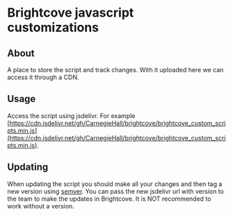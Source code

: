 # Brightcove javascript customizations

## About
A place to store the script and track changes. With it uploaded here we can access it through a CDN.

## Usage
Access the script using jsdelivr. For example [https://cdn.jsdelivr.net/gh/CarnegieHall/brightcove/brightcove_custom_scripts.min.js](https://cdn.jsdelivr.net/gh/CarnegieHall/brightcove/brightcove_custom_scripts.min.js).

## Updating
When updating the script you should make all your changes and then tag a new version using [semver](https://semver.org/). You can pass the new jsdelivr url with version to the team to make the updates in Brightcove.
It is NOT recommended to work without a version.
